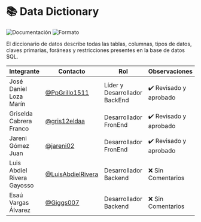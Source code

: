 # 📚 Data Dictionary

![Documentación](https://img.shields.io/badge/Tipo-Diccionario%20de%20Datos-lightgrey?style=flat-square)
![Formato](https://img.shields.io/badge/Formato-Markdown%20%7C%20Excel-blue?style=flat-square)

El diccionario de datos describe todas las tablas, columnas, tipos de datos, claves primarias, foráneas y restricciones presentes en la base de datos SQL.

|Integrante|Contacto|Rol|Observaciones|
|------------|--------|---|---|
|José Daniel Loza Marín |[@PpGrillo1511](https://github.com/PpGrillo1511)|Líder y Desarrollador BackEnd|✔️  Revisado y aprobado|
|Griselda Cabrera Franco |[@gris12eldaa](https://github.com/gris12eldaa)|Desarrollador FronEnd|✔️  Revisado y aprobado|
|Jareni Gómez Juan |[@jareni02](https://github.com/jareni02)|Desarrollador FronEnd|✔️  Revisado y aprobado|
|Luis Abdiel Rivera Gayosso |[@LuisAbdielRivera](https://github.com/LuisAbdielRivera)|Desarrollador Backend|❌ Sin Comentarios|
|Esaú Vargas Álvarez |[@Giggs007](https://github.com/Giggs007)|Desarrollador Backend|❌ Sin Comentarios|
